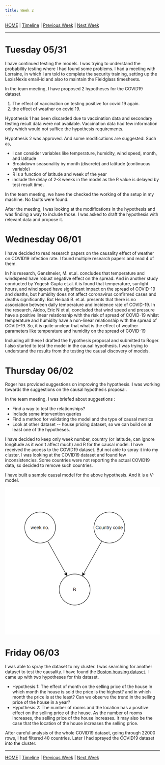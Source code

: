 ```yaml
---
title: Week 2
---
```


[HOME](https://arungaonkar.github.io/HPCC-Causality/) |
[Timeline](https://arungaonkar.github.io/HPCC-Causality/index.html#timeline) |
[Previous Week](https://arungaonkar.github.io/HPCC-Causality/week1.html) |
[Next Week](https://arungaonkar.github.io/HPCC-Causality/week3.html)

---

# Tuesday 05/31
I have continued testing the models. I was trying to understand the probability testing where I had found some problems. I had a meeting with Lorraine, in which I am told to complete the security training, setting up the LexisNexis email-id and also to maintain the Fieldglass timesheets.

In the team meeting, I have proposed 2 hypotheses for the COVID19 dataset.

1. The effect of vaccination on testing positive for covid 19 again.
2. the effect of weather on covid 19.

Hypothesis 1 has been discarded due to vaccination data and secondary testing result data were not available. Vaccination data had few information only which would not suffice the hypothesis requirements.

Hypothesis 2 was approved. And some modifications are suggested. Such as,

* I can consider variables like temperature, humidity, wind speed, month, and latitude
* Breakdown seasonality by month (discrete) and latitude (continuous variable)
* R is a function of latitude and week of the year
* include the delay of 2-3 weeks in the model as the R value is delayed by test result time.

In the team meeting, we have the checked the working of the setup in my machine. No faults were found.

After the meeting, I was looking at the modifications in the hypothesis and was finding a way to include those. I was asked to draft the hypothesis with relevant data and propose it.

# Wednesday 06/01

I have decided to read research papers on the causality effect of weather on COVID19 infection rate. I found multiple research papers and read 4 of them.

In his research, Ganslmeier, M. et.al. concludes that temperature and windspeed have robust negative effect on the spread. And in another study conducted by Yogesh Gupta et.al.  it is found that temperature, sunlight hours, and wind speed have significant impact on the spread of COVID-19 and deaths, but humidity does not affect coronavirus confirmed cases and deaths significantly. But Heibati B. et.al. presents that there is no association between daily temperature and incidence rate of COVID-19. In the research, Aidoo, Eric N et al, concluded that wind speed and pressure have a positive linear relationship with the risk of spread of COVID-19 whilst temperature and humidity have a non-linear relationship with the spread of COVID-19. So, it is quite unclear that what is the effect of weather parameters like temperature and humidity on the spread of COVID-19

Including all these I drafted the hypothesis proposal and submitted to Roger. I also started to test the model in the causal hypothesis. I was trying to understand the results from the testing the causal discovery of models.

# Thursday 06/02

Roger has provided suggestions on improving the hypothesis. I was working towards the suggestions on the causal hypothesis proposal.

In the team meeting, I was briefed about suggestions :

* Find a way to test the relationships?
* Include some intervention queries
* Find a method for validating the model and the type of causal metrics
* Look at other dataset -- house pricing dataset, so we can build on at least one of the hypotheses.

I have decided to keep only week number, country (or latitude, can ignore longitude as it won't affect much) and R for the causal model. I have received the access to the COVID19 dataset. But not able to spray it into my cluster. I was looking at the COVID19 dataset and found few inconsistencies. Some countries were not reporting the actual COVID19 data, so decided to remove such countries.

I have built a sample causal model for the above hypothesis. And it is a V-model.

![covid-causalHypothesis](imgs/covid-causalHypothesis.png)

# Friday 06/03

I was able to spray the dataset to my cluster. I was searching for another dataset to test the causality. I have found the [Boston housing dataset](https://www.kaggle.com/competitions/house-prices-advanced-regression-techniques/data). I came up with two hypotheses for this dataset.

* Hypothesis 1: The effect of month on the selling price of the house
In which month the house is sold the price is the highest? and in which month the price is at the least? Can we observe the trend in the selling price of the house in a year?
* Hypothesis 2: The number of rooms and the location has a positive effect on the selling price of the house. As the number of rooms increases, the selling price of the house increases. It may also be the case that the location of the house increases the selling price.

After careful analysis of the whole COVID19 dataset, going through 22000 rows, I had filtered 40 countries. Later I had sprayed the COVID19 dataset into the cluster.

<!-- ![filteredCountriesAnalysis](imgs/filteredCountriesAnalysis.png) -->

---
[HOME](https://arungaonkar.github.io/HPCC-Causality/) |
[Timeline](https://arungaonkar.github.io/HPCC-Causality/index.html#timeline) |
[Previous Week](https://arungaonkar.github.io/HPCC-Causality/week1.html) |
[Next Week](https://arungaonkar.github.io/HPCC-Causality/week3.html)
